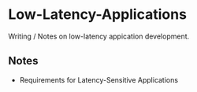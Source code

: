 # Low-Latency-Applications

Writing / Notes on low-latency appication development.

## Notes
- Requirements for Latency-Sensitive Applications
